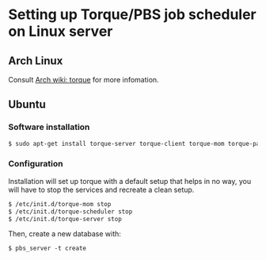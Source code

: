 # Setting up Torque/PBS job scheduler on Linux server

## Arch Linux
Consult [Arch wiki: torque](https://wiki.archlinux.org/index.php/TORQUE) for more infomation.


## Ubuntu
### Software installation
```bash
$ sudo apt-get install torque-server torque-client torque-mom torque-pam
```

### Configuration

Installation will set up torque with a default setup that helps in no way, you will have to stop the services and recreate a clean setup.
```bash
$ /etc/init.d/torque-mom stop
$ /etc/init.d/torque-scheduler stop
$ /etc/init.d/torque-server stop
```

Then, create a new database with:
```
$ pbs_server -t create
```


